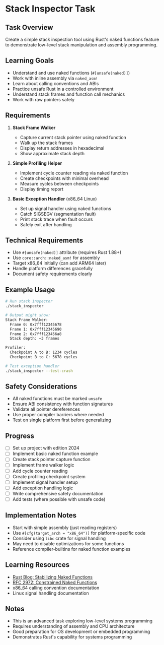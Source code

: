 # Stack Inspector Task

## Task Overview
Create a simple stack inspection tool using Rust's naked functions feature to demonstrate low-level stack manipulation and assembly programming.

## Learning Goals
- Understand and use naked functions (`#[unsafe(naked)]`)
- Work with inline assembly via `naked_asm!`
- Learn about calling conventions and ABIs
- Practice unsafe Rust in a controlled environment
- Understand stack frames and function call mechanics
- Work with raw pointers safely

## Requirements
1. **Stack Frame Walker**
   - Capture current stack pointer using naked function
   - Walk up the stack frames
   - Display return addresses in hexadecimal
   - Show approximate stack depth

2. **Simple Profiling Helper**
   - Implement cycle counter reading via naked function
   - Create checkpoints with minimal overhead
   - Measure cycles between checkpoints
   - Display timing report

3. **Basic Exception Handler** (x86_64 Linux)
   - Set up signal handler using naked functions
   - Catch SIGSEGV (segmentation fault)
   - Print stack trace when fault occurs
   - Safely exit after handling

## Technical Requirements
- Use `#[unsafe(naked)]` attribute (requires Rust 1.88+)
- Use `core::arch::naked_asm!` for assembly
- Target x86_64 initially (can add ARM64 later)
- Handle platform differences gracefully
- Document safety requirements clearly

## Example Usage
```bash
# Run stack inspector
./stack_inspector

# Output might show:
Stack Frame Walker:
  Frame 0: 0x7fff12345678
  Frame 1: 0x7fff12345690
  Frame 2: 0x7fff123456a8
  Stack depth: ~3 frames

Profiler:
  Checkpoint A to B: 1234 cycles
  Checkpoint B to C: 5678 cycles

# Test exception handler
./stack_inspector --test-crash
```

## Safety Considerations
- All naked functions must be marked `unsafe`
- Ensure ABI consistency with function signatures
- Validate all pointer dereferences
- Use proper compiler barriers where needed
- Test on single platform first before generalizing

## Progress
- [ ] Set up project with edition 2024
- [ ] Implement basic naked function example
- [ ] Create stack pointer capture function
- [ ] Implement frame walker logic
- [ ] Add cycle counter reading
- [ ] Create profiling checkpoint system
- [ ] Implement signal handler setup
- [ ] Add exception handling logic
- [ ] Write comprehensive safety documentation
- [ ] Add tests (where possible with unsafe code)

## Implementation Notes
- Start with simple assembly (just reading registers)
- Use `#[cfg(target_arch = "x86_64")]` for platform-specific code
- Consider using `libc` crate for signal handling
- May need to disable optimizations for some functions
- Reference compiler-builtins for naked function examples

## Learning Resources
- [Rust Blog: Stabilizing Naked Functions](https://blog.rust-lang.org/2025/07/03/stabilizing-naked-functions/)
- [RFC 2972: Constrained Naked Functions](https://rust-lang.github.io/rfcs/2972-constrained-naked.html)
- x86_64 calling convention documentation
- Linux signal handling documentation

## Notes
- This is an advanced task exploring low-level systems programming
- Requires understanding of assembly and CPU architecture
- Good preparation for OS development or embedded programming
- Demonstrates Rust's capability for systems programming